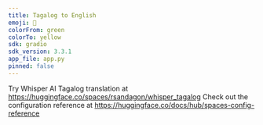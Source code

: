 ```yaml
---
title: Tagalog to English
emoji: 📢
colorFrom: green
colorTo: yellow
sdk: gradio
sdk_version: 3.3.1
app_file: app.py
pinned: false
---
```


Try Whisper AI Tagalog translation at https://huggingface.co/spaces/rsandagon/whisper_tagalog
Check out the configuration reference at https://huggingface.co/docs/hub/spaces-config-reference
